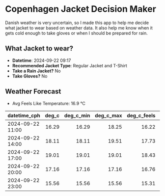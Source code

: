 
# Copenhagen Jacket Decision Maker

Danish weather is very uncertain, so I made this app to help me decide what jacket to wear based on weather data. 
It also help me know when it gets cold enough to take gloves or when I should be prepared for rain.

## What Jacket to wear?

- **Datetime**: 2024-09-22 09:17
- **Recommended Jacket Type**: Regular Jacket and T-Shirt
- **Take a Rain Jacket?** No
- **Take Gloves?** No

## Weather Forecast
- Avg Feels Like Temperature: 16.9 °C

| datetime_cph     |   deg_c |   deg_c_min |   deg_c_max |   deg_c_feels | weather   | wind   | rain   |
|:-----------------|--------:|------------:|------------:|--------------:|:----------|:-------|:-------|
| 2024-09-22 11:00 |   16.29 |       16.29 |       18.25 |         16.22 | Clouds    | Low    | None   |
| 2024-09-22 14:00 |   18.11 |       18.11 |       19.51 |         17.73 | Clouds    | Low    | None   |
| 2024-09-22 17:00 |   19.01 |       19.01 |       19.01 |         18.43 | Clouds    | Low    | None   |
| 2024-09-22 20:00 |   17.16 |       17.16 |       17.16 |         16.76 | Clouds    | Low    | None   |
| 2024-09-22 23:00 |   15.56 |       15.56 |       15.56 |         15.31 | Clear     | Low    | None   |
        